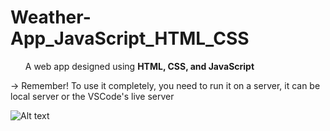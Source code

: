 # Weather-App_JavaScript_HTML_CSS

<ul>A web app designed using <b>HTML, CSS, and JavaScript</b></ul>


-> Remember! To use it completely, you need to run it on a server, it can be local server or the VSCode's live server

![Alt text](image.png)